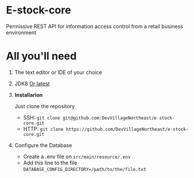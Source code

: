 # E-stock-core

Permissive REST API for information access control from a retail business environment

# All you'll need

1. The text editor or IDE of your choice
2. JDK8 [Or latest](https://www.oracle.com/technetwork/java/javase/downloads/index.html)
3. **Installarion**

   Just clone the repository
   * SSH:  `git clone git@github.com:DevVillageNortheast/e-stock-core.git`
   * HTTP: `git clone https://github.com/DevVillageNortheast/e-stock-core.git`

4. Configure the Database
   * Create a .env file on `src/main/resource/.env`
   * Add this line to the file `DATABASE_CONFIG_DIRECTORY=/path/to/the/file.txt`
